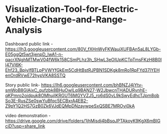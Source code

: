 # Visualization-Tool-for-Electric-Vehicle-Charge-and-Range-Analysis


Dashboard public link - https://lh3.googleusercontent.com/80V_fXHnWyFKWaujXUFBAn5aL8LYGb-E05ggQt5wt3jenpD_IwA1-n-qacrXNghMTMwV04fW6k158CSmPLhz3h_SHwL3eOIUpKCTpTmsFKzH8B0Il47Vl6K-Ehf23_BpiyIfBTLpPVWYfGkEm5CdHtBstRJPBN1SDKgk8mRo1RpFYd37lYEHenOrdRVwE72hypVKA8SSTQ



Story public link- https://lh6.googleusercontent.com/bhBNZJ4jYtv-smWoB8GlAjxC_qufzbk8BHuOwlLq9BAN27-W2JbwcnTHADURynhE-qKPmro2oidpuk8OMhujIKRGUT6MGYVZJ5_ro6dS0vL9kSwyEdhcTJpm8obSo3E-RusZSe0swYuBfqc5ECBxrA4EB2-Z9pY1Q2HS7GzB0Zk6VJdEQMpDNzaywpeSxQSBE7MROyj0kA

video demonstration - https://drive.google.com/drive/folders/1jhMisdj4bBsqJPTAkoyK9KgX6mBIGciD?usp=share_link

